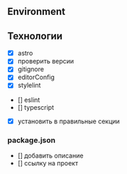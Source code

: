## Environment
## Технологии
- [x] astro
- [x] проверить версии
- [x] gitignore
- [x] editorConfig
- [x] stylelint
- [] eslint
- [] typescript
- [x] установить в правильные секции
### package.json
- [] добавить описание
- [] ссылку на проект
